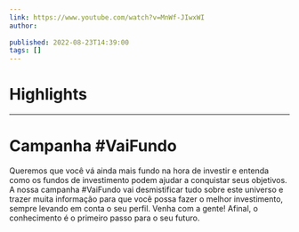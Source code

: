 ```yaml
---
link: https://www.youtube.com/watch?v=MnWf-JIwxWI
author: 
   
published: 2022-08-23T14:39:00
tags: []
---
```

# Highlights


---
# Campanha #VaiFundo
Queremos que você vá ainda mais fundo na hora de investir e entenda como os fundos de investimento podem ajudar a conquistar seus objetivos. A nossa campanha #VaiFundo vai desmistificar tudo sobre este universo e trazer muita informação para que você possa fazer o melhor investimento, sempre levando em conta o seu perfil. Venha com a gente! Afinal, o conhecimento é o primeiro passo para o seu futuro.